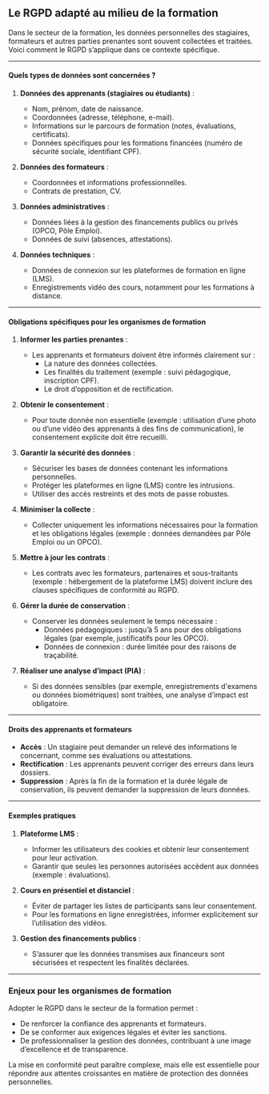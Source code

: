 ## Le RGPD adapté au milieu de la formation

Dans le secteur de la formation, les données personnelles des stagiaires, formateurs et autres parties prenantes sont souvent collectées et traitées. Voici comment le RGPD s’applique dans ce contexte spécifique.

----------

#### **Quels types de données sont concernées ?**

1.  **Données des apprenants (stagiaires ou étudiants)** :
    
    -   Nom, prénom, date de naissance.
    -   Coordonnées (adresse, téléphone, e-mail).
    -   Informations sur le parcours de formation (notes, évaluations, certificats).
    -   Données spécifiques pour les formations financées (numéro de sécurité sociale, identifiant CPF).
2.  **Données des formateurs** :
    
    -   Coordonnées et informations professionnelles.
    -   Contrats de prestation, CV.
3.  **Données administratives** :
    
    -   Données liées à la gestion des financements publics ou privés (OPCO, Pôle Emploi).
    -   Données de suivi (absences, attestations).
4.  **Données techniques** :
    
    -   Données de connexion sur les plateformes de formation en ligne (LMS).
    -   Enregistrements vidéo des cours, notamment pour les formations à distance.

----------

#### **Obligations spécifiques pour les organismes de formation**

1.  **Informer les parties prenantes** :
    
    -   Les apprenants et formateurs doivent être informés clairement sur :
        -   La nature des données collectées.
        -   Les finalités du traitement (exemple : suivi pédagogique, inscription CPF).
        -   Le droit d’opposition et de rectification.
2.  **Obtenir le consentement** :
    
    -   Pour toute donnée non essentielle (exemple : utilisation d’une photo ou d’une vidéo des apprenants à des fins de communication), le consentement explicite doit être recueilli.
3.  **Garantir la sécurité des données** :
    
    -   Sécuriser les bases de données contenant les informations personnelles.
    -   Protéger les plateformes en ligne (LMS) contre les intrusions.
    -   Utiliser des accès restreints et des mots de passe robustes.
4.  **Minimiser la collecte** :
    
    -   Collecter uniquement les informations nécessaires pour la formation et les obligations légales (exemple : données demandées par Pôle Emploi ou un OPCO).
5.  **Mettre à jour les contrats** :
    
    -   Les contrats avec les formateurs, partenaires et sous-traitants (exemple : hébergement de la plateforme LMS) doivent inclure des clauses spécifiques de conformité au RGPD.
6.  **Gérer la durée de conservation** :
    
    -   Conserver les données seulement le temps nécessaire :
        -   Données pédagogiques : jusqu’à 5 ans pour des obligations légales (par exemple, justificatifs pour les OPCO).
        -   Données de connexion : durée limitée pour des raisons de traçabilité.
7.  **Réaliser une analyse d’impact (PIA)** :
    
    -   Si des données sensibles (par exemple, enregistrements d'examens ou données biométriques) sont traitées, une analyse d’impact est obligatoire.

----------

#### **Droits des apprenants et formateurs**

-   **Accès** : Un stagiaire peut demander un relevé des informations le concernant, comme ses évaluations ou attestations.
-   **Rectification** : Les apprenants peuvent corriger des erreurs dans leurs dossiers.
-   **Suppression** : Après la fin de la formation et la durée légale de conservation, ils peuvent demander la suppression de leurs données.

----------

#### **Exemples pratiques**

1.  **Plateforme LMS** :
    
    -   Informer les utilisateurs des cookies et obtenir leur consentement pour leur activation.
    -   Garantir que seules les personnes autorisées accèdent aux données (exemple : évaluations).
2.  **Cours en présentiel et distanciel** :
    
    -   Éviter de partager les listes de participants sans leur consentement.
    -   Pour les formations en ligne enregistrées, informer explicitement sur l’utilisation des vidéos.
3.  **Gestion des financements publics** :
    
    -   S’assurer que les données transmises aux financeurs sont sécurisées et respectent les finalités déclarées.

----------

### **Enjeux pour les organismes de formation**

Adopter le RGPD dans le secteur de la formation permet :

-   De renforcer la confiance des apprenants et formateurs.
-   De se conformer aux exigences légales et éviter les sanctions.
-   De professionnaliser la gestion des données, contribuant à une image d’excellence et de transparence.

La mise en conformité peut paraître complexe, mais elle est essentielle pour répondre aux attentes croissantes en matière de protection des données personnelles.
<!--stackedit_data:
eyJoaXN0b3J5IjpbNzIxNzI5Mjc0LC0xMTY2NzY5NjYzXX0=
-->